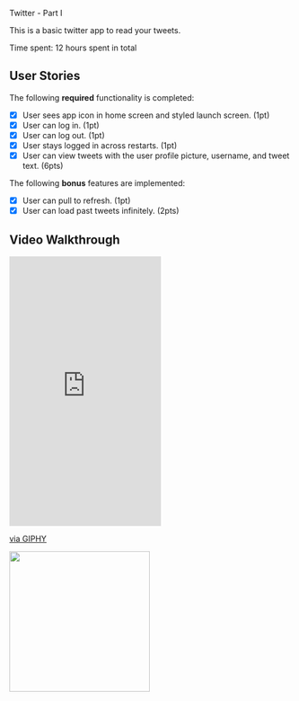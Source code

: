 Twitter - Part I

This is a basic twitter app to read your tweets.

Time spent: 12 hours spent in total

## User Stories

The following **required** functionality is completed:

- [X] User sees app icon in home screen and styled launch screen. (1pt)
- [X] User can log in. (1pt)
- [X] User can log out. (1pt)
- [X] User stays logged in across restarts. (1pt)
- [X] User can view tweets with the user profile picture, username, and tweet text. (6pts)

The following **bonus** features are implemented:

- [X] User can pull to refresh. (1pt)
- [X] User can load past tweets infinitely. (2pts)

## Video Walkthrough
<iframe src="https://giphy.com/embed/fDYGZ7hOfTS9CUJ94V" width="270" height="480" frameBorder="0" class="giphy-embed" allowFullScreen></iframe><p><a href="https://giphy.com/gifs/fDYGZ7hOfTS9CUJ94V">via GIPHY</a></p>
<img src="https://media.giphy.com/media/crPHGtt3WkfPk56D7t/giphy.gif" width=250><br>

